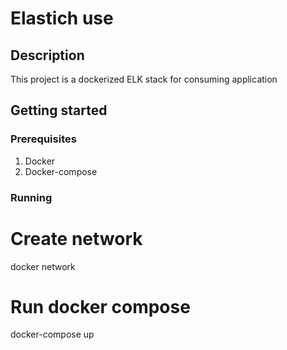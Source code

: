 # Elastich use
## Description
This project is a dockerized ELK stack for consuming application 

## Getting started
### Prerequisites
1. Docker
2. Docker-compose

### Running 
# Create network
docker network
# Run docker compose
docker-compose up

